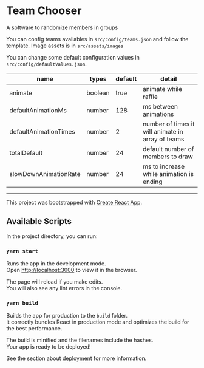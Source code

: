 # Team Chooser
A software to randomize members in groups

You can config teams availables in `src/config/teams.json` and follow the template. Image assets is in `src/assets/images`

You can change some default configuration values in `src/config/defaultValues.json`.

| name | types | default | detail |
| ------ | ------ | ------ | ------ |
| animate | boolean | true | animate while raffle |
| defaultAnimationMs | number | 128 | ms between animations |
| defaultAnimationTimes | number | 2 | number of times it will animate in array of teams |
| totalDefault | number | 24 |  default number of members to draw  |
| slowDownAnimationRate | number | 24 | ms to increase while animation is ending |

---

This project was bootstrapped with [Create React App](https://github.com/facebook/create-react-app).

## Available Scripts

In the project directory, you can run:

### `yarn start`

Runs the app in the development mode.<br />
Open [http://localhost:3000](http://localhost:3000) to view it in the browser.

The page will reload if you make edits.<br />
You will also see any lint errors in the console.


### `yarn build`

Builds the app for production to the `build` folder.<br />
It correctly bundles React in production mode and optimizes the build for the best performance.

The build is minified and the filenames include the hashes.<br />
Your app is ready to be deployed!

See the section about [deployment](https://facebook.github.io/create-react-app/docs/deployment) for more information.
